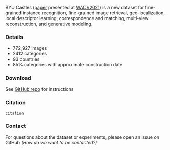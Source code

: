 BYU Castles ([paper](https://arxiv.org/) presented at [WACV2021](http://wacv2021.thecvf.com/home)) is a new dataset for fine-grained instance recognition, fine-grained image retrieval, geo-localization, local descriptor learning, correspondence and matching, multi-view reconstruction, and generative modeling.

### Details

- 772,927 images
- 2412 categories
- 93 countries
- 85% categories with approximate construction date

### Download

See [GitHub repo](https://github.com/byu-vision/castles/blob/main/README.md#download) for instructions

### Citation

```
citation
```

### Contact

For questions about the dataset or experiments, please open an issue on GitHub _(How do we want to be contacted?)_
